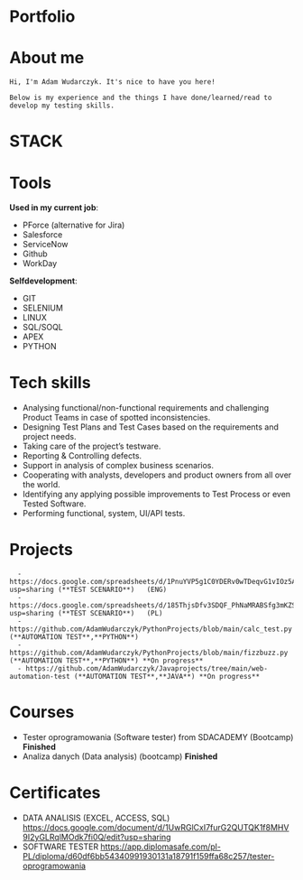 # Portfolio

# About me
```
Hi, I'm Adam Wudarczyk. It's nice to have you here!

Below is my experience and the things I have done/learned/read to develop my testing skills.
```

# **STACK**

# Tools
**Used in my current job**:
- PForce (alternative for Jira)
- Salesforce
- ServiceNow
- Github
- WorkDay

**Selfdevelopment**:
- GIT
- SELENIUM
- LINUX
- SQL/SOQL
- APEX
- PYTHON

# Tech skills
- Analysing functional/non-functional requirements and challenging Product Teams in case of spotted inconsistencies.
- Designing Test Plans and Test Cases based on the requirements and project needs.
- Taking care of the project’s testware.
- Reporting & Controlling defects.
- Support in analysis of complex business scenarios.
- Cooperating with analysts, developers and product owners from all over the world.
- Identifying any applying possible improvements to Test Process or even Tested Software.
- Performing functional, system, UI/API tests.


# Projects 
```
  - https://docs.google.com/spreadsheets/d/1PnuYVP5g1C0YDERv0wTDeqvG1vIOz5AJntjE4lwjwI8/edit?usp=sharing (**TEST SCENARIO**)   (ENG)
  - https://docs.google.com/spreadsheets/d/185ThjsDfv3SDQF_PhNaMRABSfg3mKZStCibdmzoj7pw/edit?usp=sharing (**TEST SCENARIO**)   (PL)
  - https://github.com/AdamWudarczyk/PythonProjects/blob/main/calc_test.py (**AUTOMATION TEST**,**PYTHON**) 
  - https://github.com/AdamWudarczyk/PythonProjects/blob/main/fizzbuzz.py (**AUTOMATION TEST**,**PYTHON**) **On progress**
  - https://github.com/AdamWudarczyk/Javaprojects/tree/main/web-automation-test (**AUTOMATION TEST**,**JAVA**) **On progress**
```

# Courses
- Tester oprogramowania (Software tester) from SDACADEMY (Bootcamp) **Finished**
- Analiza danych (Data analysis) (bootcamp)  **Finished**

# Certificates 
- DATA ANALISIS (EXCEL, ACCESS, SQL) https://docs.google.com/document/d/1UwRGlCxI7furG2QUTQK1f8MHV9I2yGLRqlMOdk7fi0Q/edit?usp=sharing  
- SOFTWARE TESTER https://app.diplomasafe.com/pl-PL/diploma/d60df6bb54340991930131a18791f159ffa68c257/tester-oprogramowania
